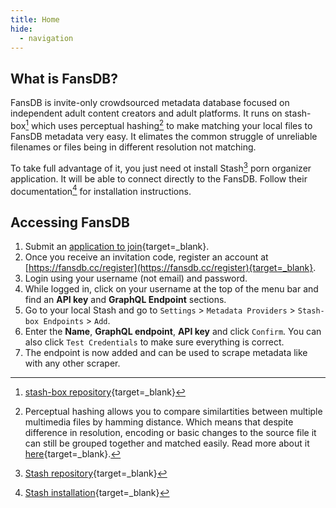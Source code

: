 ```yaml
---
title: Home
hide:
  - navigation
---
```


## What is FansDB?

FansDB is invite-only crowdsourced metadata database focused on independent adult content creators and adult platforms. It runs on stash-box[^1] which uses perceptual hashing[^2] to make matching your local files to FansDB metadata very easy. It elimates the common struggle of unreliable filenames or files being in different resolution not matching.

To take full advantage of it, you just need ot install Stash[^3] porn organizer application. It will be able to connect directly to the FansDB. Follow their documentation[^4] for installation instructions.

## Accessing FansDB

1. Submit an [application to join](https://cryptpad.fr/form/#/2/form/view/RVkCo6oH3uY53GDaHkbevathvxzgyrxRcijr6cfNNe0/){target=_blank}.
2. Once you receive an invitation code, register an account at [https://fansdb.cc/register](https://fansdb.cc/register){target=_blank}.
3. Login using your username (not email) and password. 
4. While logged in, click on your username at the top of the menu bar and find an **API key** and **GraphQL Endpoint** sections. 
5. Go to your local Stash and go to `Settings` > `Metadata Providers` > `Stash-box Endpoints` > `Add`.
6. Enter the **Name**, **GraphQL endpoint**, **API key** and click `Confirm`. You can also click `Test Credentials` to make sure everything is correct.
7. The endpoint is now added and can be used to scrape metadata like with any other scraper. 

[^1]: [stash-box repository](https://github.com/stashapp/stash-box){target=_blank}
[^2]: Perceptual hashing allows you to compare similartities between multiple multimedia files by hamming distance. Which means that despite difference in resolution, encoding or basic changes to the source file it can still be grouped together and matched easily. Read more about it [here](https://en.wikipedia.org/wiki/Perceptual_hashing){target=_blank}.
[^3]: [Stash repository](https://github.com/stashapp/stash){target=_blank}
[^4]: [Stash installation](https://docs.stashapp.cc/installation){target=_blank}
